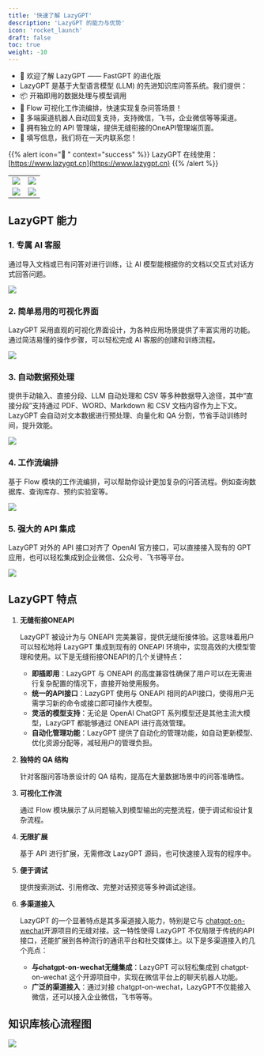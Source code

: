 ```yaml
---
title: '快速了解 LazyGPT'
description: 'LazyGPT 的能力与优势'
icon: 'rocket_launch'
draft: false
toc: true
weight: -10
---
```


- 🚀 欢迎了解 LazyGPT —— FastGPT 的进化版
- LazyGPT 是基于大型语言模型 (LLM) 的先进知识库问答系统。我们提供：
- 📦 开箱即用的数据处理与模型调用
- 🎨 Flow 可视化工作流编排，快速实现复杂问答场景！
- 🤖 多端渠道机器人自动回复支持，支持微信，飞书，企业微信等等渠道。
- 🔧 拥有独立的 API 管理端，提供无缝衔接的OneAPI管理端页面。
- 📝 填写信息，我们将在一天内联系您！

{{% alert icon="🤖 " context="success" %}}
LazyGPT 在线使用：[https://www.lazygpt.cn](https://www.lazygpt.cn)
{{% /alert %}}

|                       |                       |
| --------------------- | --------------------- |
| ![](/imgs/intro1.png) | ![](/imgs/intro2.png) |
| ![](/imgs/intro3.png) | ![](/imgs/intro4.png) |

## LazyGPT 能力

### 1. 专属 AI 客服

通过导入文档或已有问答对进行训练，让 AI 模型能根据你的文档以交互式对话方式回答问题。

![](/imgs/ability1.png)

### 2. 简单易用的可视化界面

LazyGPT 采用直观的可视化界面设计，为各种应用场景提供了丰富实用的功能。通过简洁易懂的操作步骤，可以轻松完成 AI 客服的创建和训练流程。

![](/imgs/ability5.png)

### 3. 自动数据预处理

提供手动输入、直接分段、LLM 自动处理和 CSV 等多种数据导入途径，其中“直接分段”支持通过 PDF、WORD、Markdown 和 CSV 文档内容作为上下文。LazyGPT 会自动对文本数据进行预处理、向量化和 QA 分割，节省手动训练时间，提升效能。

![](/imgs/ability2.png)

### 4. 工作流编排

基于 Flow 模块的工作流编排，可以帮助你设计更加复杂的问答流程。例如查询数据库、查询库存、预约实验室等。

![](/imgs/ability3.png)

### 5. 强大的 API 集成

LazyGPT 对外的 API 接口对齐了 OpenAI 官方接口，可以直接接入现有的 GPT 应用，也可以轻松集成到企业微信、公众号、飞书等平台。

![](/imgs/ability4.png)

## LazyGPT 特点

1. **无缝衔接ONEAPI**

   LazyGPT 被设计为与 ONEAPI 完美兼容，提供无缝衔接体验。这意味着用户可以轻松地将 LazyGPT 集成到现有的 ONEAPI 环境中，实现高效的大模型管理和使用。以下是无缝衔接ONEAPI的几个关键特点：

   - **即插即用**：LazyGPT 与 ONEAPI 的高度兼容性确保了用户可以在无需进行复杂配置的情况下，直接开始使用服务。
   - **统一的API接口**：LazyGPT 使用与 ONEAPI 相同的API接口，使得用户无需学习新的命令或接口即可操作大模型。
   - **灵活的模型支持**：无论是 OpenAI ChatGPT 系列模型还是其他主流大模型，LazyGPT 都能够通过 ONEAPI 进行高效管理。
   - **自动化管理功能**：LazyGPT 提供了自动化的管理功能，如自动更新模型、优化资源分配等，减轻用户的管理负担。

2. **独特的 QA 结构**

   针对客服问答场景设计的 QA 结构，提高在大量数据场景中的问答准确性。

3. **可视化工作流**

   通过 Flow 模块展示了从问题输入到模型输出的完整流程，便于调试和设计复杂流程。

4. **无限扩展**

   基于 API 进行扩展，无需修改 LazyGPT 源码，也可快速接入现有的程序中。

5. **便于调试**

   提供搜索测试、引用修改、完整对话预览等多种调试途径。

6. **多渠道接入**

   LazyGPT 的一个显著特点是其多渠道接入能力，特别是它与 [chatgpt-on-wechat](https://www.lazygpt.cn)开源项目的无缝对接。这一特性使得 LazyGPT 不仅局限于传统的API接口，还能扩展到各种流行的通讯平台和社交媒体上。以下是多渠道接入的几个亮点：

   - **与chatgpt-on-wechat无缝集成**：LazyGPT 可以轻松集成到 chatgpt-on-wechat 这个开源项目中，实现在微信平台上的聊天机器人功能。
   - **广泛的渠道接入**：通过对接 chatgpt-on-wechat，LazyGPT不仅能接入微信，还可以接入企业微信，飞书等等。
 

## 知识库核心流程图

![](/imgs/functional-arch.webp)

